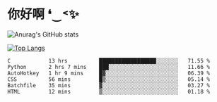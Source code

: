 # 你好啊 ❛‿˂✨

![Anurag's GitHub stats](https://github-readme-stats.vercel.app/api?username=ZombieFly&count_private=true&show_icons=true)

[![Top Langs](https://github-readme-stats.vercel.app/api/top-langs/?username=ZombieFly&layout=compact&count_private=true&hide=Ruby,makefile)](https://github.com/anuraghazra/github-readme-stats)

<!--START_SECTION:waka-->

```text
C            13 hrs          ██████████████████░░░░░░░   71.55 %
Python       2 hrs 7 mins    ███░░░░░░░░░░░░░░░░░░░░░░   11.66 %
AutoHotkey   1 hr 9 mins     █▓░░░░░░░░░░░░░░░░░░░░░░░   06.39 %
CSS          56 mins         █▒░░░░░░░░░░░░░░░░░░░░░░░   05.14 %
Batchfile    35 mins         ▓░░░░░░░░░░░░░░░░░░░░░░░░   03.27 %
HTML         12 mins         ▒░░░░░░░░░░░░░░░░░░░░░░░░   01.18 %
```

<!--END_SECTION:waka-->
